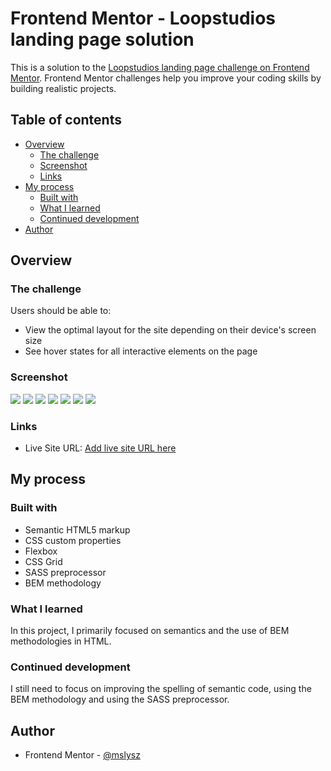 # Frontend Mentor - Loopstudios landing page solution

This is a solution to the [Loopstudios landing page challenge on Frontend Mentor](https://www.frontendmentor.io/challenges/loopstudios-landing-page-N88J5Onjw). Frontend Mentor challenges help you improve your coding skills by building realistic projects.

## Table of contents

- [Overview](#overview)
  - [The challenge](#the-challenge)
  - [Screenshot](#screenshot)
  - [Links](#links)
- [My process](#my-process)
  - [Built with](#built-with)
  - [What I learned](#what-i-learned)
  - [Continued development](#continued-development)
- [Author](#author)

## Overview

### The challenge

Users should be able to:

- View the optimal layout for the site depending on their device's screen size
- See hover states for all interactive elements on the page

### Screenshot

![](./images/screenshot1.png)
![](./images/screenshot2.png)
![](./images/screenshot3.png)
![](./images/screenmobile1.png)
![](./images/screenmobile2.png)
![](./images/screenmobile3.png)
![](./images/screenmobile4.png)

### Links

- Live Site URL: [Add live site URL here](https://your-live-site-url.com)

## My process

### Built with

- Semantic HTML5 markup
- CSS custom properties
- Flexbox
- CSS Grid
- SASS preprocessor
- BEM methodology

### What I learned

In this project, I primarily focused on semantics and the use of BEM methodologies in HTML.

### Continued development

I still need to focus on improving the spelling of semantic code, using the BEM methodology and using the SASS preprocessor.

## Author

- Frontend Mentor - [@mslysz](https://www.frontendmentor.io/profile/mslysz)
